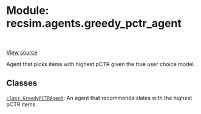 <div itemscope itemtype="http://developers.google.com/ReferenceObject">
<meta itemprop="name" content="recsim.agents.greedy_pctr_agent" />
<meta itemprop="path" content="Stable" />
</div>

# Module: recsim.agents.greedy_pctr_agent

<table class="tfo-notebook-buttons tfo-api" align="left">
</table>

<a target="_blank" href="https://github.com/google-research/recsim/agents/greedy_pctr_agent.py">View
source</a>

Agent that picks items with highest pCTR given the true user choice model.

<!-- Placeholder for "Used in" -->

## Classes

[`class GreedyPCTRAgent`](../../recsim/agents/greedy_pctr_agent/GreedyPCTRAgent.md):
An agent that recommends slates with the highest pCTR items.
